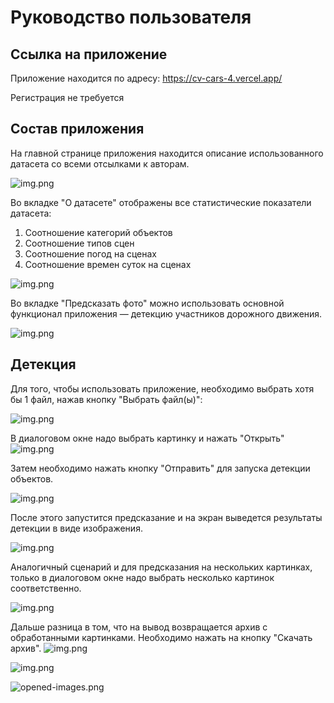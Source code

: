 # Руководство пользователя

## Ссылка на приложение

Приложение находится по адресу: https://cv-cars-4.vercel.app/

Регистрация не требуется

## Состав приложения

На главной странице приложения находится описание использованного датасета со всеми отсылками к авторам.

![img.png](images/main.png)

Во вкладке "О датасете" отображены все статистические показатели датасета:
1. Соотношение категорий объектов 
2. Соотношение типов сцен 
3. Соотношение погод на сценах
4. Соотношение времен суток на сценах

![img.png](images/dataset.png)

Во вкладке "Предсказать фото" можно использовать основной функционал приложения — детекцию участников дорожного движения.

![img.png](images/prediction.png)

## Детекция

Для того, чтобы использовать приложение, необходимо выбрать хотя бы 1 файл, нажав кнопку "Выбрать файл(ы)":

![img.png](images/select-files-btn.png)

В диалоговом окне надо выбрать картинку и нажать "Открыть"
![img.png](images/select-file.png)

Затем необходимо нажать кнопку "Отправить" для запуска детекции объектов.

![img.png](images/start-detection.png)

После этого запустится предсказание и на экран выведется результаты детекции в виде изображения.

![img.png](images/prediction.png)

Аналогичный сценарий и для предсказания на нескольких картинках, только в диалоговом окне надо выбрать несколько картинок соответственно.

![img.png](images/many-selected-files.png)

Дальше разница в том, что на вывод возвращается архив с обработанными картинками. Необходимо нажать на кнопку "Скачать архив".
![img.png](images/predicted-many-imgs.png)

![img.png](images/archive-with-pred-images.png)

![opened-images.png](images/opened-images.png)


